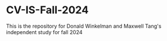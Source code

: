 # CV-IS-Fall-2024
This is the repository for Donald Winkelman and Maxwell Tang's independent study for fall 2024
